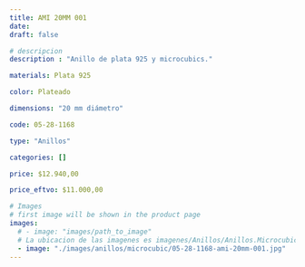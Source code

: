 ```yaml
---
title: AMI 20MM 001
date: 
draft: false

# descripcion
description : "Anillo de plata 925 y microcubics."

materials: Plata 925

color: Plateado

dimensions: "20 mm diámetro"

code: 05-28-1168

type: "Anillos"

categories: []

price: $12.940,00

price_eftvo: $11.000,00

# Images
# first image will be shown in the product page
images:
  # - image: "images/path_to_image"
  # La ubicacion de las imagenes es imagenes/Anillos/Anillos.Microcubic/05-28-1168-ami-20mm-001
  - image: "./images/anillos/microcubic/05-28-1168-ami-20mm-001.jpg"
---
```

